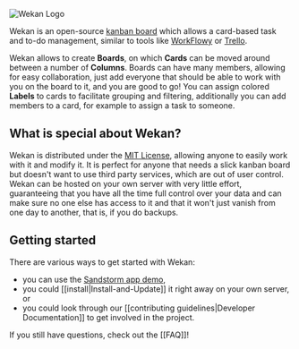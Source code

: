 ![Wekan Logo](https://cloud.githubusercontent.com/assets/1730702/9509810/68ce5b08-4c64-11e5-864c-2ac487ba9ee3.png)

Wekan is an open-source [kanban board][] which allows a card-based task and to-do management, similar to tools like [WorkFlowy] or [Trello].

Wekan allows to create **Boards**, on which **Cards** can be moved around between a number of **Columns**. Boards can have many members, allowing for easy collaboration, just add everyone that should be able to work with you on the board to it, and you are good to go! You can assign colored **Labels** to cards to facilitate grouping and filtering, additionally you can add members to a card, for example to assign a task to someone.

## What is special about Wekan?
Wekan is distributed under the [MIT License], allowing anyone to easily work with it and modify it. It is perfect for anyone that needs a slick kanban board but doesn't want to use third party services, which are out of user control. Wekan can be hosted on your own server with very little effort, guaranteeing that you have all the time full control over your data and can make sure no one else has access to it and that it won't just vanish from one day to another, that is, if you do backups.

## Getting started
There are various ways to get started with Wekan:

* you can use the [Sandstorm app demo], 
* you could [[install|Install-and-Update]] it right away on your own server, or
* you could look through our [[contributing guidelines|Developer Documentation]]  to get involved in the project.

If you still have questions, check out the [[FAQ]]!

[kanban board]: https://en.wikipedia.org/wiki/Kanban_board
[workflowy]: https://workflowy.com
[trello]: https://trello.com
[mit license]: https://github.com/wekan/wekan/blob/master/LICENSE
[sandstorm app demo]: https://demo.sandstorm.io/appdemo/m86q05rdvj14yvn78ghaxynqz7u2svw6rnttptxx49g1785cdv1h